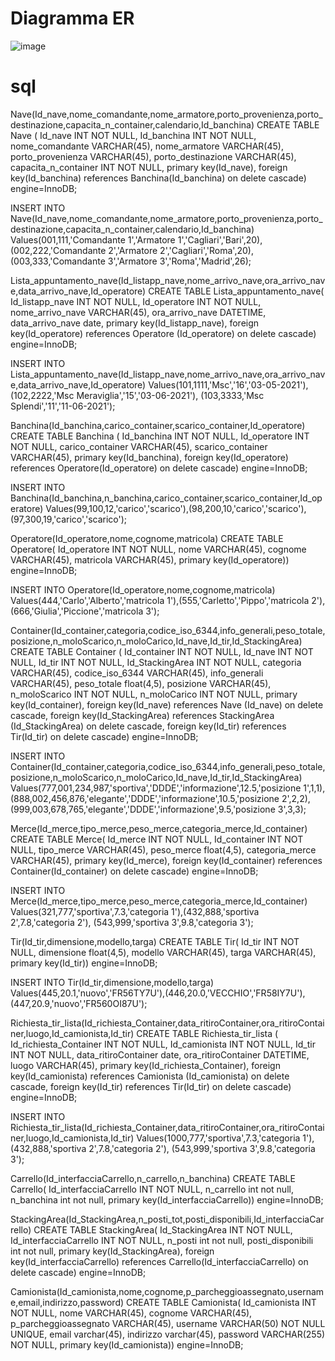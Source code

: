 # Diagramma ER
![image](https://user-images.githubusercontent.com/72736319/118286658-f74bbd80-b4d2-11eb-83ba-b5a7ca872c4a.png)

#  sql
Nave(Id_nave,nome_comandante,nome_armatore,porto_provenienza,porto_destinazione,capacita_n_container,calendario,Id_banchina)
CREATE TABLE Nave (
Id_nave INT NOT NULL,
Id_banchina INT NOT NULL,
nome_comandante VARCHAR(45),
nome_armatore VARCHAR(45),
porto_provenienza VARCHAR(45),
porto_destinazione VARCHAR(45),
capacita_n_container INT NOT NULL,
primary key(Id_nave),
foreign key(Id_banchina) references Banchina(Id_banchina) on delete cascade)
engine=InnoDB;


INSERT INTO Nave(Id_nave,nome_comandante,nome_armatore,porto_provenienza,porto_destinazione,capacita_n_container,calendario,Id_banchina)
Values(001,111,'Comandante 1','Armatore 1','Cagliari','Bari',20),(002,222,'Comandante 2','Armatore 2','Cagliari','Roma',20),
(003,333,'Comandante 3','Armatore 3','Roma','Madrid',26);


Lista_appuntamento_nave(Id_listapp_nave,nome_arrivo_nave,ora_arrivo_nave,data_arrivo_nave,Id_operatore)
CREATE TABLE Lista_appuntamento_nave(
Id_listapp_nave INT NOT NULL,
Id_operatore INT NOT NULL,
nome_arrivo_nave VARCHAR(45),
ora_arrivo_nave DATETIME,
data_arrivo_nave date,
primary key(Id_listapp_nave),
foreign key(Id_operatore) references Operatore (Id_operatore) on delete cascade)
engine=InnoDB;



INSERT INTO Lista_appuntamento_nave(Id_listapp_nave,nome_arrivo_nave,ora_arrivo_nave,data_arrivo_nave,Id_operatore)
Values(101,1111,'Msc','16','03-05-2021'),(102,2222,'Msc Meraviglia','15','03-06-2021'),
(103,3333,'Msc Splendi','11','11-06-2021');

Banchina(Id_banchina,carico_container,scarico_container,Id_operatore)
CREATE TABLE Banchina (
Id_banchina INT NOT NULL,
Id_operatore INT NOT NULL,
carico_container VARCHAR(45),
scarico_container VARCHAR(45),
primary key(Id_banchina),
foreign key(Id_operatore) references Operatore(Id_operatore) on delete cascade)
engine=InnoDB;


INSERT INTO Banchina(Id_banchina,n_banchina,carico_container,scarico_container,Id_operatore)
Values(99,100,12,'carico','scarico'),(98,200,10,'carico','scarico'),
(97,300,19,'carico','scarico');



Operatore(Id_operatore,nome,cognome,matricola)
CREATE TABLE Operatore(
Id_operatore INT NOT NULL,
nome VARCHAR(45),
cognome VARCHAR(45),
matricola VARCHAR(45),
primary key(Id_operatore))
engine=InnoDB;


INSERT INTO Operatore(Id_operatore,nome,cognome,matricola)
Values(444,'Carlo','Alberto','matricola 1'),(555,'Carletto','Pippo','matricola 2'),
(666,'Giulia','Piccione','matricola 3');



Container(Id_container,categoria,codice_iso_6344,info_generali,peso_totale,posizione,n_moloScarico,n_moloCarico,Id_nave,Id_tir,Id_StackingArea)
CREATE TABLE Container (
Id_container INT NOT NULL,
Id_nave INT NOT NULL,
Id_tir INT NOT NULL,
Id_StackingArea INT NOT NULL,
categoria VARCHAR(45),
codice_iso_6344 VARCHAR(45),
info_generali VARCHAR(45),
peso_totale  float(4,5),
posizione VARCHAR(45),
n_moloScarico INT NOT NULL,
n_moloCarico INT NOT NULL,
primary key(Id_container),
foreign key(Id_nave) references Nave (Id_nave) on delete cascade,
foreign key(Id_StackingArea) references StackingArea (Id_StackingArea) on delete cascade,
foreign key(Id_tir) references Tir(Id_tir) on delete cascade)
engine=InnoDB;


INSERT INTO Container(Id_container,categoria,codice_iso_6344,info_generali,peso_totale,posizione,n_moloScarico,n_moloCarico,Id_nave,Id_tir,Id_StackingArea)
Values(777,001,234,987,'sportiva','DDDE','informazione',12.5,'posizione 1',1,1),(888,002,456,876,'elegante','DDDE','informazione',10.5,'posizione 2',2,2),
(999,003,678,765,'elegante','DDDE','informazione',9.5,'posizione 3',3,3);


Merce(Id_merce,tipo_merce,peso_merce,categoria_merce,Id_container)
CREATE TABLE Merce(
Id_merce INT NOT NULL,
Id_container INT NOT NULL,
tipo_merce VARCHAR(45),
peso_merce float(4,5),
categoria_merce VARCHAR(45),
primary key(Id_merce),
foreign key(Id_container) references Container(Id_container) on delete cascade)
engine=InnoDB;

INSERT INTO Merce(Id_merce,tipo_merce,peso_merce,categoria_merce,Id_container)
Values(321,777,'sportiva',7.3,'categoria 1'),(432,888,'sportiva 2',7.8,'categoria 2'),
(543,999,'sportiva 3',9.8,'categoria 3');



Tir(Id_tir,dimensione,modello,targa)
CREATE TABLE Tir(
Id_tir INT NOT NULL,
dimensione float(4,5),
modello VARCHAR(45),
targa VARCHAR(45),
primary key(Id_tir))
engine=InnoDB;

INSERT INTO Tir(Id_tir,dimensione,modello,targa)
Values(445,20.1,'nuovo','FR56TY7U'),(446,20.0,'VECCHIO','FR58IY7U'),
(447,20.9,'nuovo','FR560OI87U');

Richiesta_tir_lista(Id_richiesta_Container,data_ritiroContainer,ora_ritiroContainer,luogo,Id_camionista,Id_tir)
CREATE TABLE Richiesta_tir_lista (
Id_richiesta_Container INT NOT NULL,
Id_camionista INT NOT NULL,
Id_tir INT NOT NULL,
data_ritiroContainer date,
ora_ritiroContainer DATETIME,
luogo VARCHAR(45),
primary key(Id_richiesta_Container),
foreign key(Id_camionista) references Camionista (Id_camionista) on delete cascade,
foreign key(Id_tir) references Tir(Id_tir) on delete cascade)
engine=InnoDB;

INSERT INTO Richiesta_tir_lista(Id_richiesta_Container,data_ritiroContainer,ora_ritiroContainer,luogo,Id_camionista,Id_tir) 
Values(1000,777,'sportiva',7.3,'categoria 1'),(432,888,'sportiva 2',7.8,'categoria 2'),
(543,999,'sportiva 3',9.8,'categoria 3');

Carrello(Id_interfacciaCarrello,n_carrello,n_banchina)
CREATE TABLE Carrello(
Id_interfacciaCarrello INT NOT NULL,
n_carrello int not null,
n_banchina int not null,
primary key(Id_interfacciaCarrello))
engine=InnoDB;


StackingArea(Id_StackingArea,n_posti_tot,posti_disponibili,Id_interfacciaCarrello)
CREATE TABLE StackingArea(
Id_StackingArea INT NOT NULL,
Id_interfacciaCarrello INT NOT NULL,
n_posti int not null,
posti_disponibili int not null,
primary key(Id_StackingArea),
foreign key(Id_interfacciaCarrello) references Carrello(Id_interfacciaCarrello) on delete cascade)
engine=InnoDB;


Camionista(Id_camionista,nome,cognome,p_parcheggioassegnato,username,email,indirizzo,password)
CREATE TABLE Camionista(
Id_camionista INT NOT NULL,
nome VARCHAR(45),
cognome VARCHAR(45),
p_parcheggioassegnato VARCHAR(45),
username VARCHAR(50) NOT NULL UNIQUE,
email varchar(45),
indirizzo varchar(45),
password VARCHAR(255) NOT NULL,
primary key(Id_camionista))
engine=InnoDB;


